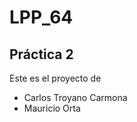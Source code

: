 LPP_64
======
Práctica 2
-----------
Este es el proyecto de

* Carlos Troyano Carmona 
* Mauricio Orta



